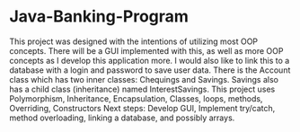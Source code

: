 # Java-Banking-Program
This project was designed with the intentions of utilizing most OOP concepts. 
There will be a GUI implemented with this, as well as more OOP concepts as I develop this application more.
I would also like to link this to a database with a login and password to save user data.
There is the Account class which has two inner classes: Chequings and Savings. 
Savings also has a child class (inheritance) named InterestSavings.
This project uses Polymorphism, Inheritance, Encapsulation, Classes, loops, methods, Overriding, Constructors
Next steps: Develop GUI, Implement try/catch, method overloading, linking a database, and possibly arrays. 
